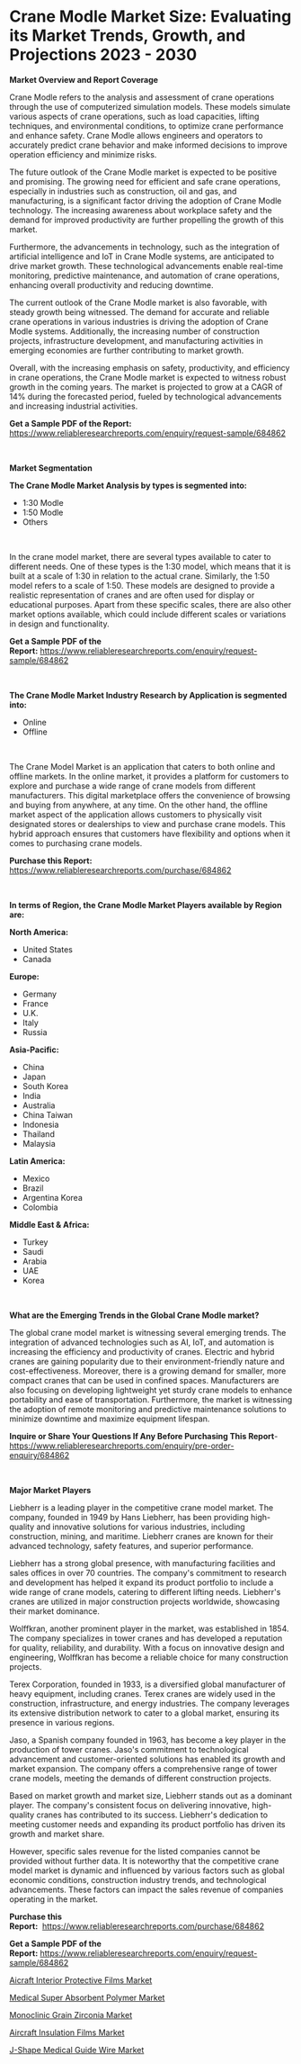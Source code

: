 <p><h1>Crane Modle Market Size: Evaluating its Market Trends, Growth, and Projections 2023 - 2030</h1></p><p><strong>Market Overview and Report Coverage</strong></p>
<p><p>Crane Modle refers to the analysis and assessment of crane operations through the use of computerized simulation models. These models simulate various aspects of crane operations, such as load capacities, lifting techniques, and environmental conditions, to optimize crane performance and enhance safety. Crane Modle allows engineers and operators to accurately predict crane behavior and make informed decisions to improve operation efficiency and minimize risks.</p><p>The future outlook of the Crane Modle market is expected to be positive and promising. The growing need for efficient and safe crane operations, especially in industries such as construction, oil and gas, and manufacturing, is a significant factor driving the adoption of Crane Modle technology. The increasing awareness about workplace safety and the demand for improved productivity are further propelling the growth of this market.</p><p>Furthermore, the advancements in technology, such as the integration of artificial intelligence and IoT in Crane Modle systems, are anticipated to drive market growth. These technological advancements enable real-time monitoring, predictive maintenance, and automation of crane operations, enhancing overall productivity and reducing downtime.</p><p>The current outlook of the Crane Modle market is also favorable, with steady growth being witnessed. The demand for accurate and reliable crane operations in various industries is driving the adoption of Crane Modle systems. Additionally, the increasing number of construction projects, infrastructure development, and manufacturing activities in emerging economies are further contributing to market growth.</p><p>Overall, with the increasing emphasis on safety, productivity, and efficiency in crane operations, the Crane Modle market is expected to witness robust growth in the coming years. The market is projected to grow at a CAGR of 14% during the forecasted period, fueled by technological advancements and increasing industrial activities.</p></p>
<p><strong>Get a Sample PDF of the Report:</strong> <a href="https://www.reliableresearchreports.com/enquiry/request-sample/684862">https://www.reliableresearchreports.com/enquiry/request-sample/684862</a></p>
<p>&nbsp;</p>
<p><strong>Market Segmentation</strong></p>
<p><strong>The Crane Modle Market Analysis by types is segmented into:</strong></p>
<p><ul><li>1:30 Modle</li><li>1:50 Modle</li><li>Others</li></ul></p>
<p>&nbsp;</p>
<p><p>In the crane model market, there are several types available to cater to different needs. One of these types is the 1:30 model, which means that it is built at a scale of 1:30 in relation to the actual crane. Similarly, the 1:50 model refers to a scale of 1:50. These models are designed to provide a realistic representation of cranes and are often used for display or educational purposes. Apart from these specific scales, there are also other market options available, which could include different scales or variations in design and functionality.</p></p>
<p><strong>Get a Sample PDF of the Report:</strong>&nbsp;<a href="https://www.reliableresearchreports.com/enquiry/request-sample/684862">https://www.reliableresearchreports.com/enquiry/request-sample/684862</a></p>
<p>&nbsp;</p>
<p><strong>The Crane Modle Market Industry Research by Application is segmented into:</strong></p>
<p><ul><li>Online</li><li>Offline</li></ul></p>
<p>&nbsp;</p>
<p><p>The Crane Model Market is an application that caters to both online and offline markets. In the online market, it provides a platform for customers to explore and purchase a wide range of crane models from different manufacturers. This digital marketplace offers the convenience of browsing and buying from anywhere, at any time. On the other hand, the offline market aspect of the application allows customers to physically visit designated stores or dealerships to view and purchase crane models. This hybrid approach ensures that customers have flexibility and options when it comes to purchasing crane models.</p></p>
<p><strong>Purchase this Report:</strong>&nbsp; <a href="https://www.reliableresearchreports.com/purchase/684862">https://www.reliableresearchreports.com/purchase/684862</a></p>
<p>&nbsp;</p>
<p><strong>In terms of Region, the Crane Modle Market Players available by Region are:</strong></p>
<p>
    <p> <strong> North America: </strong>
        <ul>
            <li>United States</li>
            <li>Canada</li>
        </ul>
        </p> 
    <p> <strong> Europe: </strong>
        <ul>
            <li>Germany</li>
            <li>France</li>
            <li>U.K.</li>
            <li>Italy</li>
            <li>Russia</li>
        </ul>
        </p> 
    <p> <strong> Asia-Pacific: </strong>
        <ul>
            <li>China</li>
            <li>Japan</li>
            <li>South Korea</li>
            <li>India</li>
            <li>Australia</li>
            <li>China Taiwan</li>
            <li>Indonesia</li>
            <li>Thailand</li>
            <li>Malaysia</li>
        </ul>
        </p> 
    <p> <strong> Latin America: </strong>
        <ul>
            <li>Mexico</li>
            <li>Brazil</li>
            <li>Argentina Korea</li>
            <li>Colombia</li>
        </ul>
        </p> 
    <p> <strong> Middle East & Africa: </strong>
        <ul>
            <li>Turkey</li>
            <li>Saudi</li>
            <li>Arabia</li>
            <li>UAE</li>
            <li>Korea</li>
        </ul>
    </p>
    </p>
<p>&nbsp;</p>
<p><strong>What are the Emerging Trends in the Global Crane Modle market?</strong></p>
<p><p>The global crane model market is witnessing several emerging trends. The integration of advanced technologies such as AI, IoT, and automation is increasing the efficiency and productivity of cranes. Electric and hybrid cranes are gaining popularity due to their environment-friendly nature and cost-effectiveness. Moreover, there is a growing demand for smaller, more compact cranes that can be used in confined spaces. Manufacturers are also focusing on developing lightweight yet sturdy crane models to enhance portability and ease of transportation. Furthermore, the market is witnessing the adoption of remote monitoring and predictive maintenance solutions to minimize downtime and maximize equipment lifespan.</p></p>
<p><strong>Inquire or Share Your Questions If Any Before Purchasing This Report</strong>- <a href="https://www.reliableresearchreports.com/enquiry/pre-order-enquiry/684862">https://www.reliableresearchreports.com/enquiry/pre-order-enquiry/684862</a></p>
<p>&nbsp;</p>
<p><strong>Major Market Players</strong></p>
<p><p>Liebherr is a leading player in the competitive crane model market. The company, founded in 1949 by Hans Liebherr, has been providing high-quality and innovative solutions for various industries, including construction, mining, and maritime. Liebherr cranes are known for their advanced technology, safety features, and superior performance.</p><p>Liebherr has a strong global presence, with manufacturing facilities and sales offices in over 70 countries. The company's commitment to research and development has helped it expand its product portfolio to include a wide range of crane models, catering to different lifting needs. Liebherr's cranes are utilized in major construction projects worldwide, showcasing their market dominance.</p><p>Wolffkran, another prominent player in the market, was established in 1854. The company specializes in tower cranes and has developed a reputation for quality, reliability, and durability. With a focus on innovative design and engineering, Wolffkran has become a reliable choice for many construction projects.</p><p>Terex Corporation, founded in 1933, is a diversified global manufacturer of heavy equipment, including cranes. Terex cranes are widely used in the construction, infrastructure, and energy industries. The company leverages its extensive distribution network to cater to a global market, ensuring its presence in various regions.</p><p>Jaso, a Spanish company founded in 1963, has become a key player in the production of tower cranes. Jaso's commitment to technological advancement and customer-oriented solutions has enabled its growth and market expansion. The company offers a comprehensive range of tower crane models, meeting the demands of different construction projects.</p><p>Based on market growth and market size, Liebherr stands out as a dominant player. The company's consistent focus on delivering innovative, high-quality cranes has contributed to its success. Liebherr's dedication to meeting customer needs and expanding its product portfolio has driven its growth and market share.</p><p>However, specific sales revenue for the listed companies cannot be provided without further data. It is noteworthy that the competitive crane model market is dynamic and influenced by various factors such as global economic conditions, construction industry trends, and technological advancements. These factors can impact the sales revenue of companies operating in the market.</p></p>
<p><strong>Purchase this Report:</strong>&nbsp;&nbsp;<a href="https://www.reliableresearchreports.com/purchase/684862">https://www.reliableresearchreports.com/purchase/684862</a></p>
<p></p>
<p><strong>Get a Sample PDF of the Report:</strong>&nbsp;<a href="https://www.reliableresearchreports.com/enquiry/request-sample/684862">https://www.reliableresearchreports.com/enquiry/request-sample/684862</a></p>
<p><p><a href="https://medium.com/@hotspotelectronicsstore/aicraft-interior-protective-films-market-size-cagr-trends-2024-2030-6fc6136fc94e">Aicraft Interior Protective Films Market</a></p><p><a href="https://medium.com/@viksingh034/decoding-medical-super-absorbent-polymer-market-metrics-market-share-trends-and-growth-patterns-d4ed160179dd">Medical Super Absorbent Polymer Market</a></p><p><a href="https://medium.com/@the.strong.zer0/monoclinic-grain-zirconia-market-size-cagr-trends-2024-2030-260fc2e38601">Monoclinic Grain Zirconia Market</a></p><p><a href="https://medium.com/@hotspotvendor/aircraft-insulation-films-nbsp-market-focuses-on-market-share-size-and-projected-forecast-till-b98b0309025f">Aircraft Insulation Films Market</a></p><p><a href="https://github.com/RichRobinson5/Market-Research-Report-List-2/blob/main/j-shape-medical-guide-wire-market.md">J-Shape Medical Guide Wire Market</a></p></p>